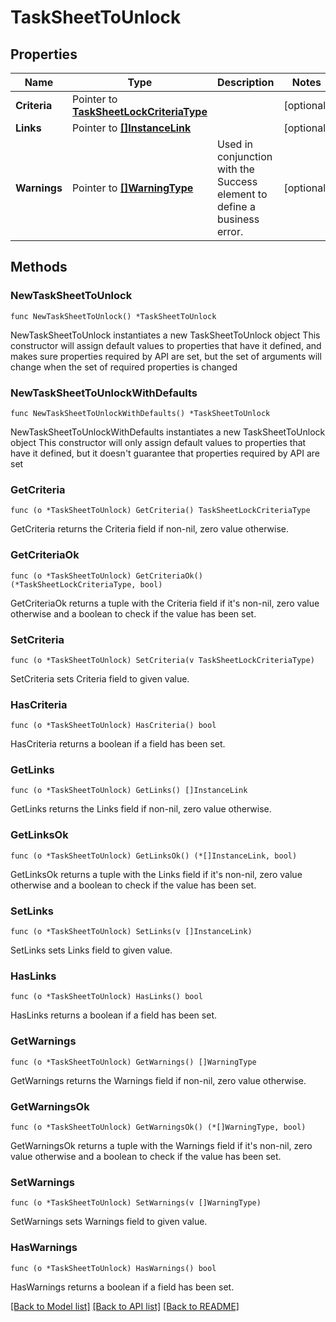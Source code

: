 # TaskSheetToUnlock

## Properties

Name | Type | Description | Notes
------------ | ------------- | ------------- | -------------
**Criteria** | Pointer to [**TaskSheetLockCriteriaType**](TaskSheetLockCriteriaType.md) |  | [optional] 
**Links** | Pointer to [**[]InstanceLink**](InstanceLink.md) |  | [optional] 
**Warnings** | Pointer to [**[]WarningType**](WarningType.md) | Used in conjunction with the Success element to define a business error. | [optional] 

## Methods

### NewTaskSheetToUnlock

`func NewTaskSheetToUnlock() *TaskSheetToUnlock`

NewTaskSheetToUnlock instantiates a new TaskSheetToUnlock object
This constructor will assign default values to properties that have it defined,
and makes sure properties required by API are set, but the set of arguments
will change when the set of required properties is changed

### NewTaskSheetToUnlockWithDefaults

`func NewTaskSheetToUnlockWithDefaults() *TaskSheetToUnlock`

NewTaskSheetToUnlockWithDefaults instantiates a new TaskSheetToUnlock object
This constructor will only assign default values to properties that have it defined,
but it doesn't guarantee that properties required by API are set

### GetCriteria

`func (o *TaskSheetToUnlock) GetCriteria() TaskSheetLockCriteriaType`

GetCriteria returns the Criteria field if non-nil, zero value otherwise.

### GetCriteriaOk

`func (o *TaskSheetToUnlock) GetCriteriaOk() (*TaskSheetLockCriteriaType, bool)`

GetCriteriaOk returns a tuple with the Criteria field if it's non-nil, zero value otherwise
and a boolean to check if the value has been set.

### SetCriteria

`func (o *TaskSheetToUnlock) SetCriteria(v TaskSheetLockCriteriaType)`

SetCriteria sets Criteria field to given value.

### HasCriteria

`func (o *TaskSheetToUnlock) HasCriteria() bool`

HasCriteria returns a boolean if a field has been set.

### GetLinks

`func (o *TaskSheetToUnlock) GetLinks() []InstanceLink`

GetLinks returns the Links field if non-nil, zero value otherwise.

### GetLinksOk

`func (o *TaskSheetToUnlock) GetLinksOk() (*[]InstanceLink, bool)`

GetLinksOk returns a tuple with the Links field if it's non-nil, zero value otherwise
and a boolean to check if the value has been set.

### SetLinks

`func (o *TaskSheetToUnlock) SetLinks(v []InstanceLink)`

SetLinks sets Links field to given value.

### HasLinks

`func (o *TaskSheetToUnlock) HasLinks() bool`

HasLinks returns a boolean if a field has been set.

### GetWarnings

`func (o *TaskSheetToUnlock) GetWarnings() []WarningType`

GetWarnings returns the Warnings field if non-nil, zero value otherwise.

### GetWarningsOk

`func (o *TaskSheetToUnlock) GetWarningsOk() (*[]WarningType, bool)`

GetWarningsOk returns a tuple with the Warnings field if it's non-nil, zero value otherwise
and a boolean to check if the value has been set.

### SetWarnings

`func (o *TaskSheetToUnlock) SetWarnings(v []WarningType)`

SetWarnings sets Warnings field to given value.

### HasWarnings

`func (o *TaskSheetToUnlock) HasWarnings() bool`

HasWarnings returns a boolean if a field has been set.


[[Back to Model list]](../README.md#documentation-for-models) [[Back to API list]](../README.md#documentation-for-api-endpoints) [[Back to README]](../README.md)


